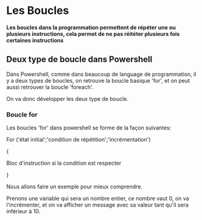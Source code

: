 # Les Boucles

__Les boucles dans la programmation permettent de répéter une ou plusieurs instructions, cela permet de ne pas réitéter plusieurs fois certaines instructions__

## Deux type de boucle dans Powershell 

Dans Powershell, comme dans beaucoup de language de programmation, il y a deux types de boucles, on retrouve la boucle basique 'for', et on peut aussi retrouver la boucle 'foreach'.

On va donc développer les deux type de boucle.

### Boucle for

Les boucles 'for' dans powershell se forme de la façon suivantes:

For ('état initial';'condition de répétition';'incrémentation')

{

Bloc d'instruction si la condition est respecter 

}

Nous allons faire un exemple pour mieux comprendre.

Prenons une variable qui sera un nombre entier, ce nombre vaut 0, on va l'incrémenter, et on va afficher un message avec sa valeur tant qu'il sera inférieur à 10.

![]()
